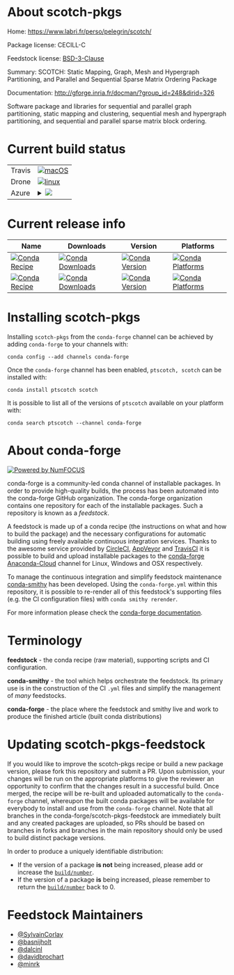 About scotch-pkgs
=================

Home: https://www.labri.fr/perso/pelegrin/scotch/

Package license: CECILL-C

Feedstock license: [BSD-3-Clause](https://github.com/conda-forge/scotch-feedstock/blob/master/LICENSE.txt)

Summary: SCOTCH: Static Mapping, Graph, Mesh and Hypergraph Partitioning, and Parallel and Sequential Sparse Matrix Ordering Package

Documentation: http://gforge.inria.fr/docman/?group_id=248&dirid=326

Software package and libraries for sequential and parallel
graph partitioning, static mapping and clustering, sequential
mesh and hypergraph partitioning, and sequential and parallel
sparse matrix block ordering.


Current build status
====================


<table><tr>
    <td>Travis</td>
    <td>
      <a href="https://travis-ci.com/conda-forge/scotch-feedstock">
        <img alt="macOS" src="https://img.shields.io/travis/com/conda-forge/scotch-feedstock/master.svg?label=macOS">
      </a>
    </td>
  </tr><tr>
    <td>Drone</td>
    <td>
      <a href="https://cloud.drone.io/conda-forge/scotch-feedstock">
        <img alt="linux" src="https://img.shields.io/drone/build/conda-forge/scotch-feedstock/master.svg?label=Linux">
      </a>
    </td>
  </tr>
    
  <tr>
    <td>Azure</td>
    <td>
      <details>
        <summary>
          <a href="https://dev.azure.com/conda-forge/feedstock-builds/_build/latest?definitionId=1889&branchName=master">
            <img src="https://dev.azure.com/conda-forge/feedstock-builds/_apis/build/status/scotch-feedstock?branchName=master">
          </a>
        </summary>
        <table>
          <thead><tr><th>Variant</th><th>Status</th></tr></thead>
          <tbody><tr>
              <td>linux_64_mpimpich</td>
              <td>
                <a href="https://dev.azure.com/conda-forge/feedstock-builds/_build/latest?definitionId=1889&branchName=master">
                  <img src="https://dev.azure.com/conda-forge/feedstock-builds/_apis/build/status/scotch-feedstock?branchName=master&jobName=linux&configuration=linux_64_mpimpich" alt="variant">
                </a>
              </td>
            </tr><tr>
              <td>linux_64_mpiopenmpi</td>
              <td>
                <a href="https://dev.azure.com/conda-forge/feedstock-builds/_build/latest?definitionId=1889&branchName=master">
                  <img src="https://dev.azure.com/conda-forge/feedstock-builds/_apis/build/status/scotch-feedstock?branchName=master&jobName=linux&configuration=linux_64_mpiopenmpi" alt="variant">
                </a>
              </td>
            </tr><tr>
              <td>linux_aarch64_mpimpich</td>
              <td>
                <a href="https://dev.azure.com/conda-forge/feedstock-builds/_build/latest?definitionId=1889&branchName=master">
                  <img src="https://dev.azure.com/conda-forge/feedstock-builds/_apis/build/status/scotch-feedstock?branchName=master&jobName=linux&configuration=linux_aarch64_mpimpich" alt="variant">
                </a>
              </td>
            </tr><tr>
              <td>linux_aarch64_mpiopenmpi</td>
              <td>
                <a href="https://dev.azure.com/conda-forge/feedstock-builds/_build/latest?definitionId=1889&branchName=master">
                  <img src="https://dev.azure.com/conda-forge/feedstock-builds/_apis/build/status/scotch-feedstock?branchName=master&jobName=linux&configuration=linux_aarch64_mpiopenmpi" alt="variant">
                </a>
              </td>
            </tr><tr>
              <td>linux_ppc64le_mpimpich</td>
              <td>
                <a href="https://dev.azure.com/conda-forge/feedstock-builds/_build/latest?definitionId=1889&branchName=master">
                  <img src="https://dev.azure.com/conda-forge/feedstock-builds/_apis/build/status/scotch-feedstock?branchName=master&jobName=linux&configuration=linux_ppc64le_mpimpich" alt="variant">
                </a>
              </td>
            </tr><tr>
              <td>linux_ppc64le_mpiopenmpi</td>
              <td>
                <a href="https://dev.azure.com/conda-forge/feedstock-builds/_build/latest?definitionId=1889&branchName=master">
                  <img src="https://dev.azure.com/conda-forge/feedstock-builds/_apis/build/status/scotch-feedstock?branchName=master&jobName=linux&configuration=linux_ppc64le_mpiopenmpi" alt="variant">
                </a>
              </td>
            </tr><tr>
              <td>osx_64_mpimpich</td>
              <td>
                <a href="https://dev.azure.com/conda-forge/feedstock-builds/_build/latest?definitionId=1889&branchName=master">
                  <img src="https://dev.azure.com/conda-forge/feedstock-builds/_apis/build/status/scotch-feedstock?branchName=master&jobName=osx&configuration=osx_64_mpimpich" alt="variant">
                </a>
              </td>
            </tr><tr>
              <td>osx_64_mpiopenmpi</td>
              <td>
                <a href="https://dev.azure.com/conda-forge/feedstock-builds/_build/latest?definitionId=1889&branchName=master">
                  <img src="https://dev.azure.com/conda-forge/feedstock-builds/_apis/build/status/scotch-feedstock?branchName=master&jobName=osx&configuration=osx_64_mpiopenmpi" alt="variant">
                </a>
              </td>
            </tr><tr>
              <td>osx_arm64_mpimpich</td>
              <td>
                <a href="https://dev.azure.com/conda-forge/feedstock-builds/_build/latest?definitionId=1889&branchName=master">
                  <img src="https://dev.azure.com/conda-forge/feedstock-builds/_apis/build/status/scotch-feedstock?branchName=master&jobName=osx&configuration=osx_arm64_mpimpich" alt="variant">
                </a>
              </td>
            </tr><tr>
              <td>osx_arm64_mpiopenmpi</td>
              <td>
                <a href="https://dev.azure.com/conda-forge/feedstock-builds/_build/latest?definitionId=1889&branchName=master">
                  <img src="https://dev.azure.com/conda-forge/feedstock-builds/_apis/build/status/scotch-feedstock?branchName=master&jobName=osx&configuration=osx_arm64_mpiopenmpi" alt="variant">
                </a>
              </td>
            </tr>
          </tbody>
        </table>
      </details>
    </td>
  </tr>
</table>

Current release info
====================

| Name | Downloads | Version | Platforms |
| --- | --- | --- | --- |
| [![Conda Recipe](https://img.shields.io/badge/recipe-ptscotch-green.svg)](https://anaconda.org/conda-forge/ptscotch) | [![Conda Downloads](https://img.shields.io/conda/dn/conda-forge/ptscotch.svg)](https://anaconda.org/conda-forge/ptscotch) | [![Conda Version](https://img.shields.io/conda/vn/conda-forge/ptscotch.svg)](https://anaconda.org/conda-forge/ptscotch) | [![Conda Platforms](https://img.shields.io/conda/pn/conda-forge/ptscotch.svg)](https://anaconda.org/conda-forge/ptscotch) |
| [![Conda Recipe](https://img.shields.io/badge/recipe-scotch-green.svg)](https://anaconda.org/conda-forge/scotch) | [![Conda Downloads](https://img.shields.io/conda/dn/conda-forge/scotch.svg)](https://anaconda.org/conda-forge/scotch) | [![Conda Version](https://img.shields.io/conda/vn/conda-forge/scotch.svg)](https://anaconda.org/conda-forge/scotch) | [![Conda Platforms](https://img.shields.io/conda/pn/conda-forge/scotch.svg)](https://anaconda.org/conda-forge/scotch) |

Installing scotch-pkgs
======================

Installing `scotch-pkgs` from the `conda-forge` channel can be achieved by adding `conda-forge` to your channels with:

```
conda config --add channels conda-forge
```

Once the `conda-forge` channel has been enabled, `ptscotch, scotch` can be installed with:

```
conda install ptscotch scotch
```

It is possible to list all of the versions of `ptscotch` available on your platform with:

```
conda search ptscotch --channel conda-forge
```


About conda-forge
=================

[![Powered by NumFOCUS](https://img.shields.io/badge/powered%20by-NumFOCUS-orange.svg?style=flat&colorA=E1523D&colorB=007D8A)](http://numfocus.org)

conda-forge is a community-led conda channel of installable packages.
In order to provide high-quality builds, the process has been automated into the
conda-forge GitHub organization. The conda-forge organization contains one repository
for each of the installable packages. Such a repository is known as a *feedstock*.

A feedstock is made up of a conda recipe (the instructions on what and how to build
the package) and the necessary configurations for automatic building using freely
available continuous integration services. Thanks to the awesome service provided by
[CircleCI](https://circleci.com/), [AppVeyor](https://www.appveyor.com/)
and [TravisCI](https://travis-ci.com/) it is possible to build and upload installable
packages to the [conda-forge](https://anaconda.org/conda-forge)
[Anaconda-Cloud](https://anaconda.org/) channel for Linux, Windows and OSX respectively.

To manage the continuous integration and simplify feedstock maintenance
[conda-smithy](https://github.com/conda-forge/conda-smithy) has been developed.
Using the ``conda-forge.yml`` within this repository, it is possible to re-render all of
this feedstock's supporting files (e.g. the CI configuration files) with ``conda smithy rerender``.

For more information please check the [conda-forge documentation](https://conda-forge.org/docs/).

Terminology
===========

**feedstock** - the conda recipe (raw material), supporting scripts and CI configuration.

**conda-smithy** - the tool which helps orchestrate the feedstock.
                   Its primary use is in the construction of the CI ``.yml`` files
                   and simplify the management of *many* feedstocks.

**conda-forge** - the place where the feedstock and smithy live and work to
                  produce the finished article (built conda distributions)


Updating scotch-pkgs-feedstock
==============================

If you would like to improve the scotch-pkgs recipe or build a new
package version, please fork this repository and submit a PR. Upon submission,
your changes will be run on the appropriate platforms to give the reviewer an
opportunity to confirm that the changes result in a successful build. Once
merged, the recipe will be re-built and uploaded automatically to the
`conda-forge` channel, whereupon the built conda packages will be available for
everybody to install and use from the `conda-forge` channel.
Note that all branches in the conda-forge/scotch-pkgs-feedstock are
immediately built and any created packages are uploaded, so PRs should be based
on branches in forks and branches in the main repository should only be used to
build distinct package versions.

In order to produce a uniquely identifiable distribution:
 * If the version of a package **is not** being increased, please add or increase
   the [``build/number``](https://docs.conda.io/projects/conda-build/en/latest/resources/define-metadata.html#build-number-and-string).
 * If the version of a package **is** being increased, please remember to return
   the [``build/number``](https://docs.conda.io/projects/conda-build/en/latest/resources/define-metadata.html#build-number-and-string)
   back to 0.

Feedstock Maintainers
=====================

* [@SylvainCorlay](https://github.com/SylvainCorlay/)
* [@basnijholt](https://github.com/basnijholt/)
* [@dalcinl](https://github.com/dalcinl/)
* [@davidbrochart](https://github.com/davidbrochart/)
* [@minrk](https://github.com/minrk/)

